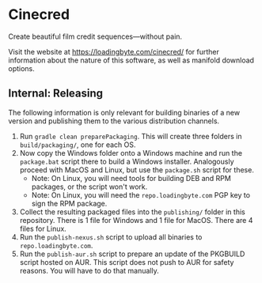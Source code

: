 Cinecred
========

Create beautiful film credit sequences—without pain.

Visit the website at https://loadingbyte.com/cinecred/ for further information about the nature of this software, as well as manifold download options.

## Internal: Releasing

The following information is only relevant for building binaries of a new version and publishing them to the various distribution channels.

1. Run `gradle clean preparePackaging`.
   This will create three folders in `build/packaging/`, one for each OS.
2. Now copy the Windows folder onto a Windows machine and run the `package.bat` script there to build a Windows installer.
   Analogously proceed with MacOS and Linux, but use the `package.sh` script for these.
   * Note: On Linux, you will need tools for building DEB and RPM packages, or the script won't work.
   * Note: On Linux, you will need the `repo.loadingbyte.com` PGP key to sign the RPM package.
3. Collect the resulting packaged files into the `publishing/` folder in this repository.
   There is 1 file for Windows and 1 file for MacOS. There are 4 files for Linux.
4. Run the `publish-nexus.sh` script to upload all binaries to `repo.loadingbyte.com`.
5. Run the `publish-aur.sh` script to prepare an update of the PKGBUILD script hosted on AUR.
   This script does not push to AUR for safety reasons.
   You will have to do that manually.
